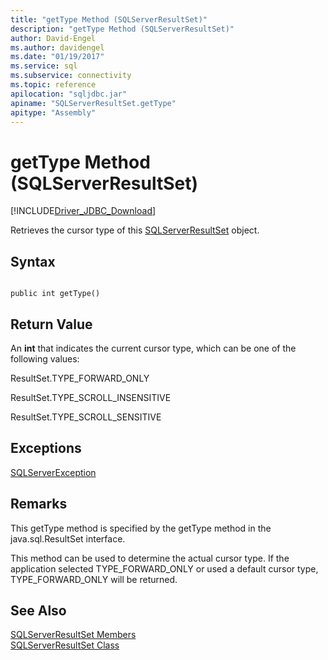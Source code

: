 ```yaml
---
title: "getType Method (SQLServerResultSet)"
description: "getType Method (SQLServerResultSet)"
author: David-Engel
ms.author: davidengel
ms.date: "01/19/2017"
ms.service: sql
ms.subservice: connectivity
ms.topic: reference
apilocation: "sqljdbc.jar"
apiname: "SQLServerResultSet.getType"
apitype: "Assembly"
---
```

# getType Method (SQLServerResultSet)
[!INCLUDE[Driver_JDBC_Download](../../../includes/driver_jdbc_download.md)]

  Retrieves the cursor type of this [SQLServerResultSet](../../../connect/jdbc/reference/sqlserverresultset-class.md) object.  
  
## Syntax  
  
```  
  
public int getType()  
```  
  
## Return Value  
 An **int** that indicates the current cursor type, which can be one of the following values:  
  
 ResultSet.TYPE_FORWARD_ONLY  
  
 ResultSet.TYPE_SCROLL_INSENSITIVE  
  
 ResultSet.TYPE_SCROLL_SENSITIVE  
  
## Exceptions  
 [SQLServerException](../../../connect/jdbc/reference/sqlserverexception-class.md)  
  
## Remarks  
 This getType method is specified by the getType method in the java.sql.ResultSet interface.  
  
 This method can be used to determine the actual cursor type. If the application selected TYPE_FORWARD_ONLY or used a default cursor type, TYPE_FORWARD_ONLY will be returned.  
  
## See Also  
 [SQLServerResultSet Members](../../../connect/jdbc/reference/sqlserverresultset-members.md)   
 [SQLServerResultSet Class](../../../connect/jdbc/reference/sqlserverresultset-class.md)  
  
  
